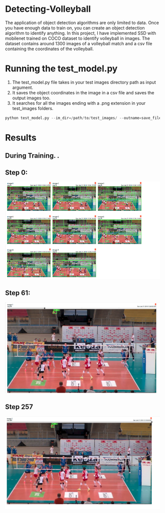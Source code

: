 # Detecting-Volleyball



The application of object detection algorithms are only limited to data. Once you have enough data to train on, you can create an object detection algorithm to identify anything. In this project, I have implemented SSD with mobilenet trained on COCO dataset to identify volleyball in images. The dataset contains around 1300 images of a volleyball match and a csv file containing the coordinates of the volleyball. 

# Running the test_model.py

1. The test_model.py file takes in your test images directory path as input argument.
2. It saves the object coordinates in the image in a csv file and saves the output images too.
3. It searches for all the images ending with a .png extension in your test_images folders. 

```python 
python test_model.py --im_dir=/path/to/test_images/ --outname=save_file.csv
```


# Results

## During Training. .

## Step 0:

![alt text](https://raw.githubusercontent.com/shreyas0906/Detecting-Volleyball/master/SSD_initial.png)

## Step 61:

![alt text](https://raw.githubusercontent.com/shreyas0906/Detecting-Volleyball/master/SSD-61.png)

## Step 257

![alt text](https://raw.githubusercontent.com/shreyas0906/Detecting-Volleyball/master/SSD-257.png)

